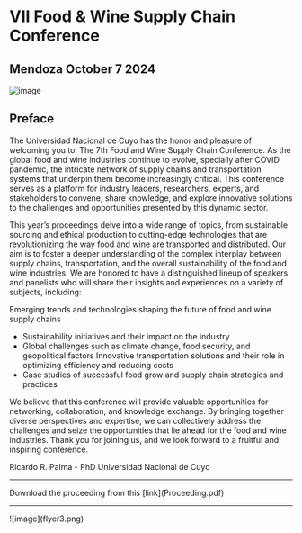 # VII Food & Wine Supply Chain Conference

## Mendoza October 7 2024

![image](https://github.com/user-attachments/assets/9bcae4cc-4a03-478d-8807-1e6e1ad51534)

## Preface

The Universidad Nacional de Cuyo has the honor and pleasure of welcoming you to:
The 7th Food and Wine Supply Chain Conference.
As the global food and wine industries continue to evolve, specially after COVID pandemic, the intricate
network of supply chains and transportation systems that underpin them become increasingly critical. This
conference serves as a platform for industry leaders, researchers, experts, and stakeholders to convene, share
knowledge, and explore innovative solutions to the challenges and opportunities presented by this dynamic
sector.

This year’s proceedings delve into a wide range of topics, from sustainable sourcing and ethical production
to cutting-edge technologies that are revolutionizing the way food and wine are transported and distributed.
Our aim is to foster a deeper understanding of the complex interplay between supply chains, transportation,
and the overall sustainability of the food and wine industries.
We are honored to have a distinguished lineup of speakers and panelists who will share their insights and
experiences on a variety of subjects, including:

Emerging trends and technologies shaping the future of food and wine supply chains

* Sustainability initiatives and their impact on the industry
* Global challenges such as climate change, food security, and geopolitical factors Innovative
transportation solutions and their role in optimizing efficiency and reducing costs
* Case studies of successful food grow and supply chain strategies and practices

We believe that this conference will provide valuable opportunities for networking, collaboration, and
knowledge exchange. By bringing together diverse perspectives and expertise, we can collectively
address the challenges and seize the opportunities that lie ahead for the food and wine industries.
Thank you for joining us, and we look forward to a fruitful and inspiring conference.


Ricardo R. Palma - PhD
Universidad Nacional de Cuyo

<hr>
Download the proceeding from this 
[link](Proceeding.pdf)

<hr>
![image](flyer3.png)


